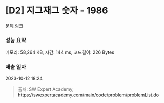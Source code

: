 # [D2] 지그재그 숫자 - 1986 

[문제 링크](https://swexpertacademy.com/main/code/problem/problemDetail.do?contestProbId=AV5PxmBqAe8DFAUq) 

### 성능 요약

메모리: 58,264 KB, 시간: 144 ms, 코드길이: 226 Bytes

### 제출 일자

2023-10-12 18:24



> 출처: SW Expert Academy, https://swexpertacademy.com/main/code/problem/problemList.do